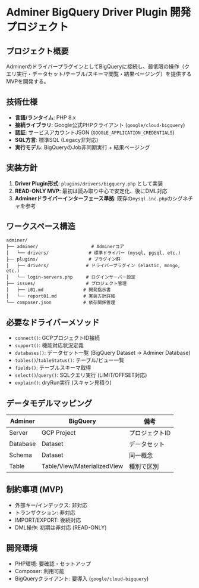 # Adminer BigQuery Driver Plugin 開発プロジェクト

## プロジェクト概要
AdminerのドライバープラグインとしてBigQueryに接続し、最低限の操作（クエリ実行・データセット/テーブル/スキーマ閲覧・結果ページング）を提供するMVPを開発する。

## 技術仕様
- **言語/ランタイム**: PHP 8.x
- **接続ライブラリ**: Google公式PHPクライアント (`google/cloud-bigquery`)
- **認証**: サービスアカウントJSON (`GOOGLE_APPLICATION_CREDENTIALS`)
- **SQL方言**: 標準SQL (Legacy非対応)
- **実行モデル**: BigQueryのJob非同期実行 + 結果ページング

## 実装方針
1. **Driver Plugin形式**: `plugins/drivers/bigquery.php` として実装
2. **READ-ONLY MVP**: 最初は読み取り中心で安定化、後にDML対応
3. **Adminerドライバーインターフェース準拠**: 既存の`mysql.inc.php`のシグネチャを参考

## ワークスペース構造
```
adminer/
├── adminer/                    # Adminerコア
│   └── drivers/               # 標準ドライバー (mysql, pgsql, etc.)
├── plugins/                   # プラグイン群
│   ├── drivers/              # ドライバープラグイン (elastic, mongo, etc.)
│   └── login-servers.php     # ログインサーバー設定
├── issues/                   # プロジェクト管理
│   ├── i01.md               # 開発指示書
│   └── report01.md          # 実装方針詳細
└── composer.json            # 依存関係管理
```

## 必要なドライバーメソッド
- `connect()`: GCPプロジェクトID接続
- `support()`: 機能対応状況定義
- `databases()`: データセット一覧 (BigQuery Dataset → Adminer Database)
- `tables()`/`tableStatus()`: テーブル/ビュー一覧
- `fields()`: テーブルスキーマ取得
- `select()`/`query()`: SQLクエリ実行 (LIMIT/OFFSET対応)
- `explain()`: dryRun実行 (スキャン見積り)

## データモデルマッピング
| Adminer | BigQuery | 備考 |
|---------|----------|------|
| Server | GCP Project | プロジェクトID |
| Database | Dataset | データセット |
| Schema | Dataset | 同一概念 |
| Table | Table/View/MaterializedView | 種別で区別 |

## 制約事項 (MVP)
- 外部キー/インデックス: 非対応
- トランザクション: 非対応
- IMPORT/EXPORT: 後続対応
- DML操作: 初期は非対応 (READ-ONLY)

## 開発環境
- PHP環境: 要確認・セットアップ
- Composer: 利用可能
- BigQueryクライアント: 要導入 (`google/cloud-bigquery`)